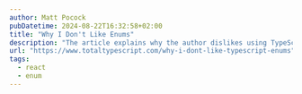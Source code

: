 ```yaml
---
author: Matt Pocock
pubDatetime: 2024-08-22T16:32:58+02:00
title: "Why I Don't Like Enums"
description: "The article explains why the author dislikes using TypeScript Enums, citing their inflexibility and poor compatibility with modern JavaScript features like objects and literal unions. Enums can introduce confusion and make code less predictable. Instead, the author recommends using alternatives like objects or union types, which offer better clarity, maintainability, and alignment with JavaScript's evolution."
url: "https://www.totaltypescript.com/why-i-dont-like-typescript-enums"
tags:
  - react
  - enum
---
```

